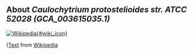
About *Caulochytrium protostelioides str. ATCC 52028 (GCA\_003615035.1)* 
--------------------------------------------------------------

[![Wikipedia](/img/wikipedia_logo_v2_en.png){#wiki_icon}](http://en.wikipedia.org)


([Text](http://en.wikipedia.org) from [Wikipedia](http://en.wikipedia.org/) 

